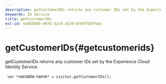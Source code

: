 ```yaml
---
description: getCustomerIDs returns any customer IDs set by the Experience Cloud Identity Service.
keywords: ID Service
title: getCustomerIDs
exl-id: 4a05509b-99f6-42c8-a539-0784f5b9fabc
---
```

# getCustomerIDs{#getcustomerids}

getCustomerIDs returns any customer IDs set by the Experience Cloud Identity Service.

<!--
Is there anything else we can say about this??
-->

` var *`variable name`* = visitor.getCustomerIDs();`

